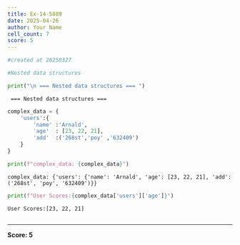 ```yaml
---
title: Ex-14-5889
date: 2025-04-26
author: Your Name
cell_count: 7
score: 5
---
```


```python
#created at 20250327
```


```python
#Nested data structures
```


```python
print("\n === Nested data structures === ")
```

    
     === Nested data structures === 



```python
complex_data = {
    'users':{
        'name' :'Arnald',
        'age'  : [23, 22, 21],
        'add'  :('268st','poy' ,'632409')
    }
}
```


```python
print(f"complex_data: {complex_data}")
```

    complex_data: {'users': {'name': 'Arnald', 'age': [23, 22, 21], 'add': ('268st', 'poy', '632409')}}



```python
print(f"User Scores:{complex_data['users']['age']}")
```

    User Scores:[23, 22, 21]



```python

```


---
**Score: 5**